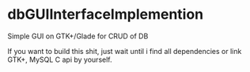 # dbGUIInterfaceImplemention
Simple GUI on GTK+/Glade for CRUD  of DB

If you want to build this shit, just wait until i find all dependencies or link GTK+, MySQL C api by yourself.
